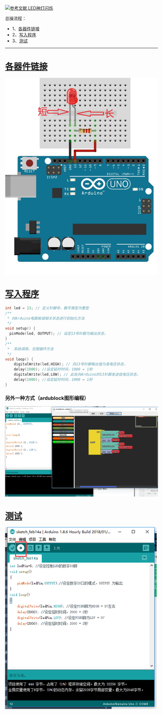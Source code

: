 [![](https://img.shields.io/badge/参考文献-LED神灯闪烁-yellow.svg "参考文献 LED神灯闪烁")](http://www.51hei.com/bbs/dpj-41337-1.html)


总操流程：
- 1、[各器件链接](#arduino-01)
- 2、[写入程序](#arduino-02)
- 3、[测试](#arduino-03)

----------
# <a name="arduino-01" href="#" >各器件链接</a>

![](image/5-1.png)
# <a name="arduino-02" href="#" >写入程序</a>
```c
int led = 13; // 定义针脚号，数字类型为整型
/**
 * 对Arduino电路板或相关状态进行初始化方法
 */
void setup() {
  pinMode(led, OUTPUT); // 设定13号针脚为输出状态，
}
/**
 *  系统调用，无限循环方法
 */
void loop() {
    digitalWrite(led,HIGH); // 向13号针脚输出值为高电压状态，
    delay(1000); //设定延时时间，1000 = 1秒
    digitalWrite(led,LOW); // 此处向Arduino的13针脚发送低电压状态，
    delay(1000); //设定延时时间，1000 = 1秒
}
```
### 另外一种方式（ardublock图形编程）

![](image/5-2.png)
# <a name="arduino-03" href="#" >测试</a>

![](image/5-3.png)